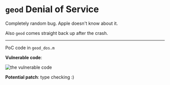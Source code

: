 # `geod` Denial of Service

Completely random bug. Apple doesn't know about it.

Also `geod` comes straight back up after the crash.

---

PoC code in `geod_dos.m`

**Vulnerable code**:

![the vulnerable code](https://cdn-images-1.medium.com/max/800/1*JtTDlnz_KElntE18jKnGaQ.png)

**Potential patch**: type checking :)
